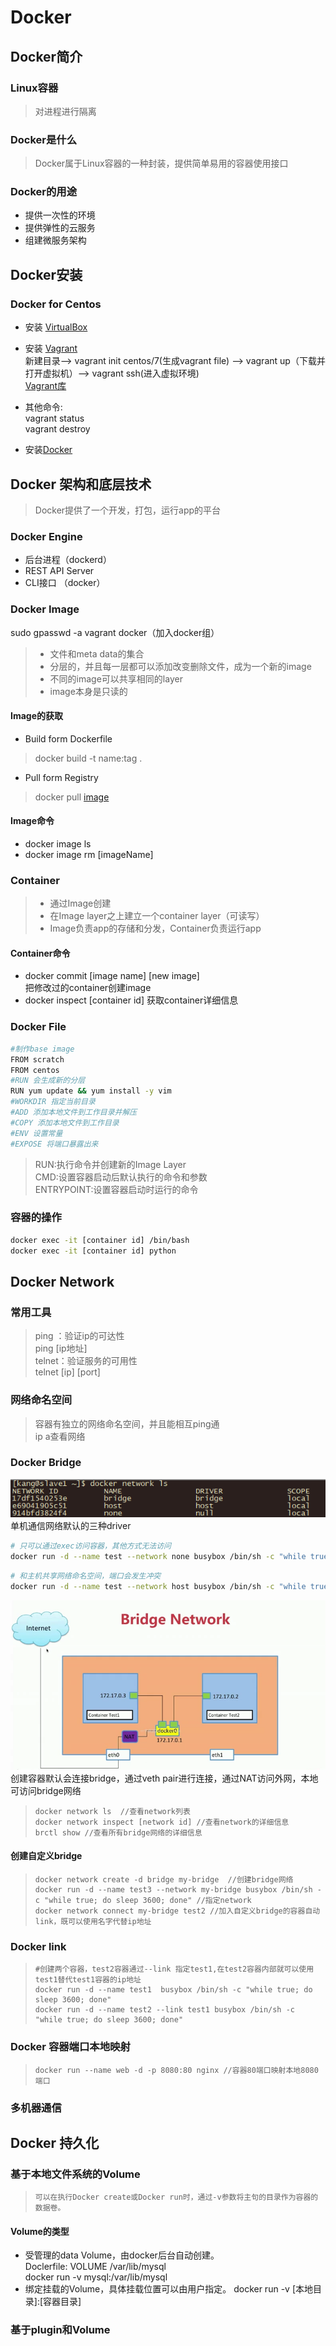 # Docker

## Docker简介

### Linux容器

> 对进程进行隔离

### Docker是什么

> Docker属于Linux容器的一种封装，提供简单易用的容器使用接口

### Docker的用途

- 提供一次性的环境
- 提供弹性的云服务
- 组建微服务架构

## Docker安装

### Docker for Centos

- 安装 [VirtualBox](https://www.virtualbox.org/wiki/Downloads)
- 安装 [Vagrant](https://www.vagrantup.com/downloads.html)  
新建目录--> vagrant init centos/7(生成vagrant file) --> vagrant up（下载并打开虚拟机）--> vagrant ssh(进入虚拟环境)  
[Vagrant库](https://app.vagrantup.com/boxes/search)  
- 其他命令:  
     vagrant status  
     vagrant destroy

- 安装[Docker](https://docs.docker.com/v17.12/install/linux/docker-ce/centos/#install-docker-ce-1)  

## Docker 架构和底层技术

> Docker提供了一个开发，打包，运行app的平台

### Docker Engine

- 后台进程（dockerd）
- REST API Server
- CLI接口 （docker）

### Docker Image

sudo gpasswd -a vagrant docker（加入docker组）

> - 文件和meta data的集合
> - 分层的，并且每一层都可以添加改变删除文件，成为一个新的image
> - 不同的image可以共享相同的layer
> - image本身是只读的

#### Image的获取

- Build form Dockerfile

> docker build -t name:tag .

- Pull form Registry

> docker pull [image](https://hub.docker.com/)

#### Image命令

- docker image ls
- docker image rm [imageName]

### Container

> - 通过Image创建
> - 在Image layer之上建立一个container layer（可读写）
> - Image负责app的存储和分发，Container负责运行app

#### Container命令

- docker commit [image name] [new image]  
把修改过的container创建image
- docker inspect [container id]
获取container详细信息

### Docker File

```bash
#制作base image
FROM scratch
FROM centos
#RUN 会生成新的分层
RUN yum update && yum install -y vim
#WORKDIR 指定当前目录
#ADD 添加本地文件到工作目录并解压
#COPY 添加本地文件到工作目录
#ENV 设置常量
#EXPOSE 将端口暴露出来
```

> RUN:执行命令并创建新的Image Layer  
> CMD:设置容器启动后默认执行的命令和参数  
> ENTRYPOINT:设置容器启动时运行的命令

### 容器的操作

```bash
docker exec -it [container id] /bin/bash
docker exec -it [container id] python
```

## Docker Network

### 常用工具

> ping ：验证ip的可达性  
ping [ip地址]  
> telnet：验证服务的可用性  
telnet [ip] [port]  

### 网络命名空间

> 容器有独立的网络命名空间，并且能相互ping通  
> ip a查看网络

### Docker Bridge

![bridge](image/network.png)  
单机通信网络默认的三种driver  

```bash
# 只可以通过exec访问容器，其他方式无法访问
docker run -d --name test --network none busybox /bin/sh -c "while true; do sleep 3600; done"
```

```bash
# 和主机共享网络命名空间，端口会发生冲突
docker run -d --name test --network host busybox /bin/sh -c "while true; do sleep 3600; done"
```

![bridge](image/bridge.png)  
创建容器默认会连接bridge，通过veth pair进行连接，通过NAT访问外网，本地可访问bridge网络

>     docker network ls  //查看network列表  
>     docker network inspect [network id] //查看network的详细信息
>     brctl show //查看所有bridge网络的详细信息  

#### 创建自定义bridge

>     docker network create -d bridge my-bridge  //创建bridge网络
>     docker run -d --name test3 --network my-bridge busybox /bin/sh -c "while true; do sleep 3600; done" //指定network
>     docker network connect my-bridge test2 //加入自定义bridge的容器自动link，既可以使用名字代替ip地址

### Docker link

>     #创建两个容器，test2容器通过--link 指定test1,在test2容器内部就可以使用test1替代test1容器的ip地址  
>     docker run -d --name test1  busybox /bin/sh -c "while true; do sleep 3600; done"  
>     docker run -d --name test2 --link test1 busybox /bin/sh -c "while true; do sleep 3600; done"  

### Docker 容器端口本地映射

>     docker run --name web -d -p 8080:80 nginx //容器80端口映射本地8080端口

### 多机器通信



## Docker 持久化

### 基于本地文件系统的Volume

>     可以在执行Docker create或Docker run时，通过-v参数将主句的目录作为容器的数据卷。  

#### Volume的类型

- 受管理的data Volume，由docker后台自动创建。  
Doclerfile: VOLUME /var/lib/mysql  
docker run -v mysql:/var/lib/mysql
- 绑定挂载的Volume，具体挂载位置可以由用户指定。
docker run -v [本地目录]:[容器目录]

### 基于plugin和Volume
